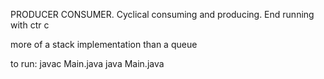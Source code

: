 PRODUCER CONSUMER. Cyclical consuming and producing. End running with ctr c

more of a stack implementation than a queue

to run: javac Main.java
		java Main.java